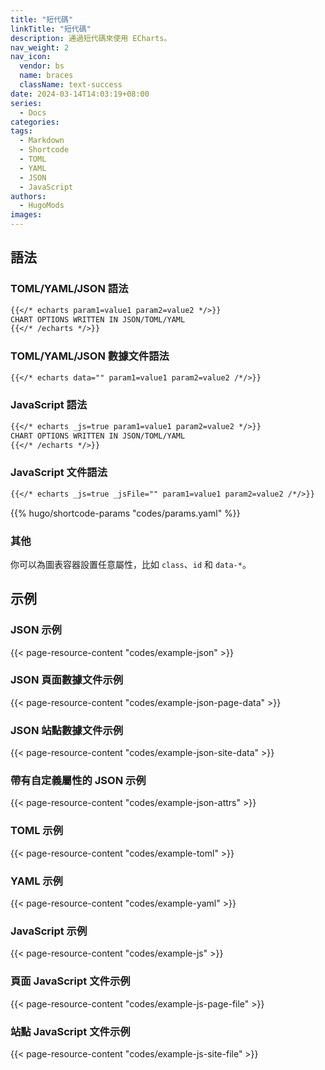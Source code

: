 ```yaml
---
title: "短代碼"
linkTitle: "短代碼"
description: 通過短代碼來使用 ECharts。
nav_weight: 2
nav_icon:
  vendor: bs
  name: braces
  className: text-success
date: 2024-03-14T14:03:19+08:00
series:
  - Docs
categories:
tags:
  - Markdown
  - Shortcode
  - TOML
  - YAML
  - JSON
  - JavaScript
authors:
  - HugoMods
images:
---
```


## 語法

### TOML/YAML/JSON 語法

```markdown
{{</* echarts param1=value1 param2=value2 */>}}
CHART OPTIONS WRITTEN IN JSON/TOML/YAML
{{</* /echarts */>}}
```

### TOML/YAML/JSON 數據文件語法

```markdown
{{</* echarts data="" param1=value1 param2=value2 /*/>}}
```

### JavaScript 語法

```markdown
{{</* echarts _js=true param1=value1 param2=value2 */>}}
CHART OPTIONS WRITTEN IN JSON/TOML/YAML
{{</* /echarts */>}}
```

### JavaScript 文件語法

```markdown
{{</* echarts _js=true _jsFile="" param1=value1 param2=value2 /*/>}}
```

{{% hugo/shortcode-params "codes/params.yaml" %}}

### 其他

你可以為圖表容器設置任意屬性，比如 `class`、`id` 和 `data-*`。

## 示例

### JSON 示例

{{< page-resource-content "codes/example-json" >}}

### JSON 頁面數據文件示例

{{< page-resource-content "codes/example-json-page-data" >}}

### JSON 站點數據文件示例

{{< page-resource-content "codes/example-json-site-data" >}}

### 帶有自定義屬性的 JSON 示例

{{< page-resource-content "codes/example-json-attrs" >}}

### TOML 示例

{{< page-resource-content "codes/example-toml" >}}

### YAML 示例

{{< page-resource-content "codes/example-yaml" >}}

### JavaScript 示例

{{< page-resource-content "codes/example-js" >}}

### 頁面 JavaScript 文件示例

{{< page-resource-content "codes/example-js-page-file" >}}

### 站點 JavaScript 文件示例

{{< page-resource-content "codes/example-js-site-file" >}}
